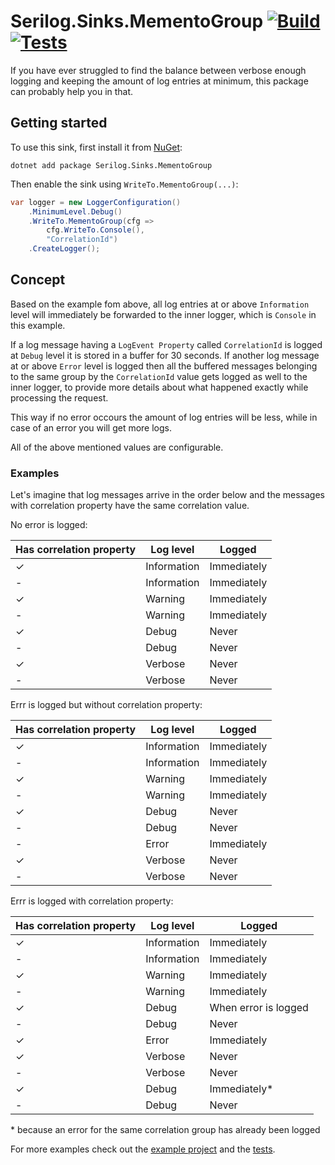 # Serilog.Sinks.MementoGroup [![Build](https://github.com/aron-albert/serilog-sinks-mementogroup/actions/workflows/build_and_push.yaml/badge.svg?branch=master)](https://github.com/aron-albert/serilog-sinks-mementogroup/actions/workflows/build_and_push.yaml) [![Tests](https://github.com/aron-albert/serilog-sinks-mementogroup/actions/workflows/run_tests.yaml/badge.svg?branch=master)](https://github.com/aron-albert/serilog-sinks-mementogroup/actions/workflows/run_tests.yaml)

If you have ever struggled to find the balance between verbose enough logging and keeping the amount of log entries at minimum, this package can probably help you in that.

## Getting started

To use this sink, first install it from [NuGet](https://www.nuget.org/packages/Serilog.Sinks.MementoGroup/):

```shell
dotnet add package Serilog.Sinks.MementoGroup
```

Then enable the sink using `WriteTo.MementoGroup(...)`:

```csharp
var logger = new LoggerConfiguration()
    .MinimumLevel.Debug()
    .WriteTo.MementoGroup(cfg =>
        cfg.WriteTo.Console(),
        "CorrelationId")
    .CreateLogger();
```

## Concept

Based on the example fom above, all log entries at or above `Information` level will immediately be forwarded to the inner logger, which is `Console` in this example.

If a log message having a `LogEvent Property` called `CorrelationId` is logged at `Debug` level it is stored in a buffer for 30 seconds. If another log message at or above `Error` level is logged then all the buffered messages belonging to the same group by the `CorrelationId` value gets logged as well to the inner logger, to provide more details about what happened exactly while processing the request.

This way if no error occours the amount of log entries will be less, while in case of an error you will get more logs.

All of the above mentioned values are configurable.

### Examples

Let's imagine that log messages arrive in the order below and the messages with correlation property have the same correlation value.

No error is logged:

| Has correlation property | Log level | Logged |
|---|---|---|
| ✓ | Information | Immediately |
| - | Information | Immediately |
| ✓ | Warning | Immediately |
| - | Warning | Immediately |
| ✓ | Debug | Never |
| - | Debug | Never |
| ✓ | Verbose | Never |
| - | Verbose | Never |

Errr is logged but without correlation property:

| Has correlation property | Log level | Logged |
|---|---|---|
| ✓ | Information | Immediately |
| - | Information | Immediately |
| ✓ | Warning | Immediately |
| - | Warning | Immediately |
| ✓ | Debug | Never |
| - | Debug | Never |
| - | Error | Immediately |
| ✓ | Verbose | Never |
| - | Verbose | Never |

Errr is logged with correlation property:

| Has correlation property | Log level | Logged |
|---|---|---|
| ✓ | Information | Immediately |
| - | Information | Immediately |
| ✓ | Warning | Immediately |
| - | Warning | Immediately |
| ✓ | Debug | When error is logged |
| - | Debug | Never |
| ✓ | Error | Immediately |
| ✓ | Verbose | Never |
| - | Verbose | Never |
| ✓ | Debug | Immediately* |
| - | Debug | Never |

\* because an error for the same correlation group has already been logged

For more examples check out the [example project](https://github.com/aron-albert/serilog-sinks-mementogroup/tree/master/examples/ExampleWebApplication) and the [tests](https://github.com/aron-albert/serilog-sinks-mementogroup/tree/master/test/Serilog.Sinks.MementoGroup.Tests).
